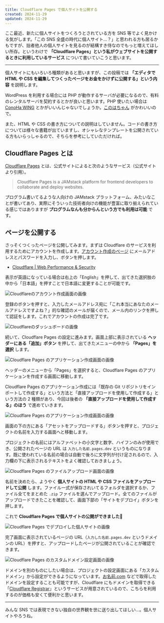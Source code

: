 ```yaml
---
title: Cloudflare Pages で個人サイトを公開する
created: 2024-11-29
updated: 2024-11-29
---
```


ここ最近、新たに個人サイトをつくろうとされている方を SNS 等でよく見かける気がします。「この SNS 全盛の時代に個人サイト…？」と思われる方も居るかもですが、拙者他人の個人サイトを見るのが結構すき侍なのでもっと増えてほしい所存。というわけで **「Cloudflare Pages」という私がウェブサイトを公開するときに利用しているサービス** について書いていこうと思います。

---

個人サイトにもいろいろ種類があると思いますが、この投稿では **「エディタで HTML や CSS を編集してつくったページをお金をかけずに公開する」という内容** を説明します。

WordPress を利用する場合には PHP が動作するサーバが必要になるので、有料のレンタルサーバを契約するとかが良いと思います。PHP 使いたい場合は [ConoHa WING](https://www.conoha.jp/conoha/wing/) とかがいいんじゃないでしょうか。[このはちゃん](https://conoha.mikumo.com/) がかわいいので。

また、HTML や CSS の書き方についての説明はしていません。コードの書き方については様々な書籍が出ていますし、オシャレなテンプレートを公開されている方もいらっしゃるので、そちらを参考にしていただければ。

## Cloudflare Pages とは

[Cloudflare Pages](https://pages.cloudflare.com/) とは、公式サイトによると次のようなサービス（公式サイトより引用）。

> Cloudflare Pages is a JAMstack platform for frontend developers to collaborate and deploy websites.

プログラム書いてるような人向けの JAMstack プラットフォーム、みたいなことが書いてあり、実際にそういった技術者向けの機能が豊富に取り揃えられている感じではありますが **プログラムなんも分からんという方でも利用は可能** です。

## ページを公開する

さっそくつくったページを公開してみます。まずは Cloudflare のサービスを利用するためにアカウントを作成します。[アカウント作成のページ](https://dash.cloudflare.com/sign-up) にメールアドレスとパスワードを入力し、ボタンを押します。

- [Cloudflare | Web Performance & Security](https://dash.cloudflare.com/sign-up)

表示が英語になっている場合は右上の「English」を押して、出てきた選択肢の中から「日本語」を押すことで日本語に変更することが可能です。

![Cloudflareのアカウント作成画面の画像](cb512fb2-9021-4c53-893f-97b2048e8800)

登録のボタンを押すと、入力したメールアドレス宛に「これ本当にあなたのメールアドレスですよね？」的な確認のメールが届くので、メール内のリンクを押して認証をします。これでアカウントの作成は完了です。

![Cloudflareのダッシュボードの画像](eeee6fde-3141-4a92-7edc-85e35784aa00)

続いて、Cloudflare Pages の設定に進みます。画面上部に表示されている **ヘッダーにある「追加」ボタン** を押して、出てきたメニューの中から **「Pages」を選択** します。

![Cloudflare Pages のアプリケーション作成画面の画像](0588dad9-72cd-4bbe-d48d-3398fcc0ac00)

ヘッダーのメニューから「Pages」を選択すると、Cloudflare Pages のアプリケーションを作成する画面に移動します。

Cloudflare Pages のアプリケーション作成には「既存の Git リポジトリをインポートして作成する」という方法と「直接アップロードを使用して作成する」という方法の 2 種類があり、今回は後者の **「直接アップロードを使用して作成する」のほう** で進めていきます。

![Cloudflare Pages のアプリケーション作成画面の画像](104414d5-1537-4b53-127d-b4d1fca78300)

画面の下の方にある「アセットをアップロードする」ボタンを押すと、プロジェクトの名前を入力する画面へと移動します。

プロジェクトの名前にはアルファベットの小文字と数字、ハイフンのみが使用でき、公開されたページの URL は `入力した名前.pages.dev` というものになります。既に使われている名前の場合は自動で後ろに文字列が付け足されるので、入力欄の下に表示されるテキストをよく確認しておきましょう。

![Cloudflare Pages のファイルアップロード画面の画像](3ec48ee2-dc13-4ac3-e8df-b2086704e500)

名前を決めたら、ようやく **個人サイトの HTML や CSS ファイルをアップロードして公開** します。ファイル一式が保存されいてるフォルダを選択するか、ファイル全てをまとめた `.zip` ファイルを選んでアップロード。全てのファイルがアップロードできたことを確認して、画面下部の「サイトをデプロイ」ボタンを押します。

これで **Cloudflare Pages で個人サイトの公開ができました🎉**

![Cloudflare Pages でデプロイした個人サイトの画像](709b7528-6e6b-4535-63e4-1733d95c4200)

完了画面に表示されているページの URL（`入力した名前.pages.dev` というドメインの URL）を押すと、アップロードしたページが公開されていることが確認できます。

![Cloudflare Pages のカスタムドメイン設定画面の画像](6edd79b0-7fe7-4117-d66f-3f815075b600)

ドメインを別のものにしたい場合は、プロジェクトの設定画面にある「カスタムドメイン」から設定ができるようになっています。[お名前.com](https://www.onamae.com/) などで取得したドメインを設定することも可能ですが、Cloudflare にもドメインを取得できる「[Cloudflare Registrar](https://www.cloudflare.com/ja-jp/products/registrar/)」というサービスが用意されているので、こちらを利用するのが価格も安くて便利かと思います。

---

みんな SNS では表現できない独自の世界観を世に送り出してほしい…。個人サイトやろうね。
